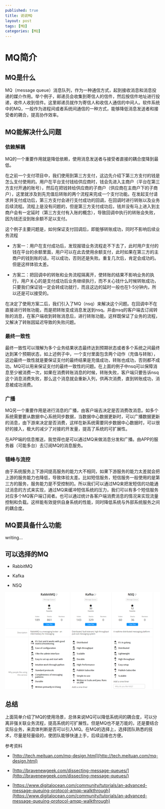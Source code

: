 ```yaml
---
published: true
title: 说说MQ
layout: post
tags: [MQ]
categories: [MQ]
---
```

# MQ简介

## MQ是什么

MQ（message queue）消息队列，作为一种通信方式，起到接收消息和消息投递的媒介作用。举个例子，邮递员会收集到寄信人的信件，然后按信件地址进行投递，收件人收到信件。这里邮递员就作为寄信人和收信人通信的中间人。软件系统中的MQ，一般作为进程间或者系统间通信的一种方式，能够降低消息发送者和接受者的耦合，提高协作效率。

## MQ能解决什么问题

### 依赖解耦

MQ的一个重要作用就是降低依赖，使用消息发送者与接受者直接的耦合度降到最低。
   
在之前一个支付项目中，我们使用到第三方支付，这边先介绍下第三方支付的钱是怎么支付使用的。用户在平台支付钱给供应商时，钱会先进入主商户（平台在第三方支付开通的账号），然后在把钱转给供应商的子商户（供应商在主商户下的子商户），这里就涉及到先充值后转账的两个流程来完成一个支付功能。在发起支付请求并支付成功后，第三方支付会进行支付成功的回调，在回调时进行转账以及业务后续流程。流程上是没有问题的，但是第三方支付成功后，钱并没有马上进入到主商户会有一定延时（第三方支付有入账的概念），导致回调中执行的转账会失败，因为钱还没到账余额不足以支付。
   
这个例子主要问题是，如何保证支付回调后，即能够转账成功，同时不影响后续业务流程
   
- 方案一：用户在支付成功后，发现报错业务流程走不下去了，此时用户支付的钱在平台的余额里面，用户可以在此去使用余额支付，此时如果在第三方的主商户的钱到账的话，可以成功，否则还是失败。重复几次后，肯定会成功的。但是这样体验太差。

- 方案二：把回调中的转账和业务流程隔离开，使转账的结果不影响业务的执行，用户关心的是支付成功后业务继续执行，而不关心钱什么时候转账成功，只要我们保证钱一定会转成功就行，而且这边的延时一般也在1-5分钟内，所以还是可以接受的。
   
在决定了使用方案二后，我们引入了MQ（nsq）来解决这个问题。在回调中不在直接进行转账功能，而是把转账变成消息发送到nsq。并由nsq的客户端去订阅转账的消息，在客户端收到转账消息后，进行转账功能。这样既保证了业务的流程，又解决了转账因延迟导致的失败问题。
   
### 最终一致性

最终一致性可以理解为多个业务结果状态最终达到预期状态或者多个系统之间最终达到某个预期状态，如上述例子中，一个支付里面包含两个动作（充值与转账），这边最终一致性就是要保证支付的最终结果是充值成功，转账也成功，否则都不成功。MQ可以用来保证支付的最终一致性的问题。在上面的例子中nsq可以保障消息至少被消费一次，如果在消费转账消息的时候，转账失败，客户端只要告诉nsq这个消息消费失败，那么这个消息就会重新入列，供再次消费，直到转账成功，消息被成功消费。

### 广播

MQ另一个重要作用是进行消息的广播，由客户端去决定是否消费改消息。如多个系统需要要从数据中心系统同步数据，当数据中心数据更新时，可以广播数据更新的消息，由下游来决定是否消费，这样在新系统需要同步数据中心数据时，可以很好的接入，极大的减少了对接的开发量，提高了系统的可扩展性。

在APP端的信息推送，我觉得也是可以通过MQ来做消息分发和广播。由APP的服务器（可能多台）去订阅MQ的消息服务。

### 错峰与流控

由于系统服务上下游间提高服务的能力大不相同，如果下游服务的能力太差就会把上游的服务能力也降低，导致体验太差。比如短信服务，短信服务一般使用的是第三方的服务，服务能力是不受控制的。所以我们可以通过MQ来把发短信的功能通过消息的方式来实现，通过MQ来缓冲短信系统的压力，我们可以有多个短信服务对应多个MQ客户端订阅者。也可以通过统计各客户端消费消息的情况来实现流量控制和负载。这样能有效提供自身系统的性能，同时降低系统与外部系统服务之间的耦合度。

## MQ要具备什么功能

writing...

## 可以选择的MQ
- RabbitMQ

- Kafka

- NSQ

![vs](https://raw.githubusercontent.com/wcccode/wcccode.github.io/master/assets/images/16102702.jpg)

## 总结

上面简单介绍了MQ的使用场景，总体来说MQ可以降低系统间的耦合度，可以分离非强关联业务流程，提高系统的可扩展性。但是MQ也不是万能的，还是要结合实际业务，来具体判断是否可以引入MQ。在MQ的选择上，选择团队熟悉的技术，尽量是轻量级的，使团队能够快速上手，后续运维也方便。


参考资料

* [http://tech.meituan.com/mq-design.html](http://tech.meituan.com/mq-design.html)

* [http://bravenewgeek.com/dissecting-message-queues/](http://bravenewgeek.com/dissecting-message-queues/)

* [https://www.digitalocean.com/community/tutorials/an-advanced-message-queuing-protocol-amqp-walkthrough](https://www.digitalocean.com/community/tutorials/an-advanced-message-queuing-protocol-amqp-walkthrough)
